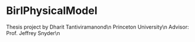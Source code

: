 # BirlPhysicalModel

Thesis project by Dharit Tantiviramanond\n
Princeton University\n
Advisor: Prof. Jeffrey Snyder\n
